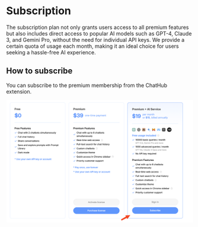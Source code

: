 # Subscription

The subscription plan not only grants users access to all premium features but also includes direct access to popular AI models such as GPT-4, Claude 3, and Gemini Pro, without the need for individual API keys. We provide a certain quota of usage each month, making it an ideal choice for users seeking a hassle-free AI experience.

## How to subscribe

You can subscribe to the premium membership from the ChatHub extension.

![](./subscribe.png)